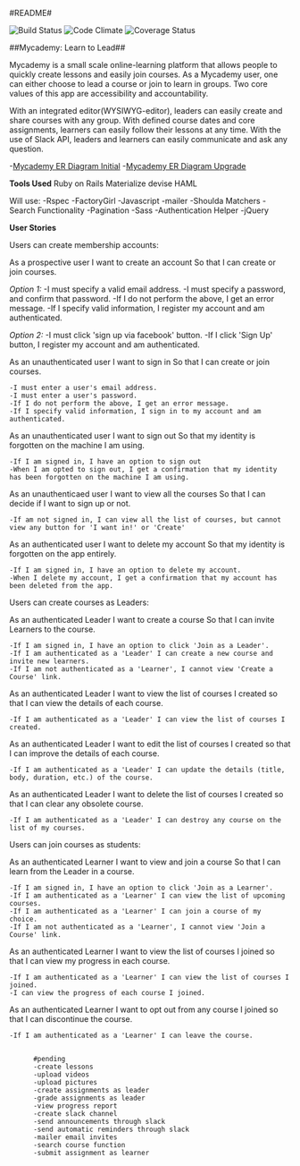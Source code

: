 #README#

![Build Status](https://codeship.com/projects/b2531260-9965-0133-f25f-2e043ba8a616/status?branch=master)
![Code Climate](https://codeclimate.com/github/ezrashim/mycademy.png)
![Coverage Status](https://coveralls.io/repos/ezrashim/mycademy/badge.png)


##Mycademy: Learn to Lead##

 Mycademy is a small scale online-learning platform that allows people to quickly create lessons and easily join courses.
 As a Mycademy user, one can either choose to lead a course or join to learn in groups.
 Two core values of this app are accessibility and accountability.

 With an integrated editor(WYSIWYG-editor), leaders can easily create and share courses with any group.
 With defined course dates and core assignments, learners can easily follow their lessons at any time.
 With the use of Slack API, leaders and learners can easily communicate and ask any question.


-[Mycademy ER Diagram Initial](https://drive.google.com/file/d/0B1xviAR28LmqNV8yckQyU2hxTlU/view?usp=sharing)
-[Mycademy ER Diagram Upgrade](https://drive.google.com/file/d/0B1xviAR28LmqWlJjd0VJUUxmb0k/view?usp=sharing)

**Tools Used**
Ruby on Rails
Materialize
devise
HAML

Will use:
-Rspec
-FactoryGirl
-Javascript
-mailer
-Shoulda Matchers
-Search Functionality
-Pagination
-Sass
-Authentication Helper
-jQuery

**User Stories**

Users can create membership accounts:

  As a prospective user
  I want to create an account
  So that I can create or join courses.

  *Option 1:*
    -I must specify a valid email address.
    -I must specify a password, and confirm that password.
    -If I do not perform the above, I get an error message.
    -If I specify valid information, I register my account and am authenticated.

  *Option 2:*
    -I must click 'sign up via facebook' button.
    -If I click 'Sign Up' button, I register my account and am authenticated.

  As an unauthenticated user
  I want to sign in
  So that I can create or join courses.

    -I must enter a user's email address.
    -I must enter a user's password.
    -If I do not perform the above, I get an error message.
    -If I specify valid information, I sign in to my account and am authenticated.

  As an unauthenticated user
  I want to sign out
  So that my identity is forgotten on the machine I am using.

    -If I am signed in, I have an option to sign out
    -When I am opted to sign out, I get a confirmation that my identity has been forgotten on the machine I am using.

  As an unauthenticaed user
  I want to view all the courses
  So that I can decide if I want to sign up or not.

    -If am not signed in, I can view all the list of courses, but cannot view any button for 'I want in!' or 'Create'

  As an authenticated user
  I want to delete my account
  So that my identity is forgotten on the app entirely.

    -If I am signed in, I have an option to delete my account.
    -When I delete my account, I get a confirmation that my account has been deleted from the app.

Users can create courses as Leaders:

  As an authenticated Leader
  I want to create a course
  So that I can invite Learners to the course.

    -If I am signed in, I have an option to click 'Join as a Leader'.
    -If I am authenticated as a 'Leader' I can create a new course and invite new learners.
    -If I am not authenticated as a 'Learner', I cannot view 'Create a Course' link.

  As an authenticated Leader
  I want to view the list of courses I created
  so that I can view the details of each course.

    -If I am authenticated as a 'Leader' I can view the list of courses I created.

  As an authenticated Leader
  I want to edit the list of courses I created
  so that I can improve the details of each course.

    -If I am authenticated as a 'Leader' I can update the details (title, body, duration, etc.) of the course.

  As an authenticated Leader
  I want to delete the list of courses I created
  so that I can clear any obsolete course.

    -If I am authenticated as a 'Leader' I can destroy any course on the list of my courses.

Users can join courses as students:

  As an authenticated Learner
  I want to view and join a course
  So that I can learn from the Leader in a course.

    -If I am signed in, I have an option to click 'Join as a Learner'.
    -If I am authenticated as a 'Learner' I can view the list of upcoming courses.
    -If I am authenticated as a 'Learner' I can join a course of my choice.
    -If I am not authenticated as a 'Learner', I cannot view 'Join a Course' link.

  As an authenticated Learner
  I want to view the list of courses I joined
  so that I can view my progress in each course.

    -If I am authenticated as a 'Learner' I can view the list of courses I joined.
    -I can view the progress of each course I joined.

  As an authenticated Learner
  I want to opt out from any course I joined
  so that I can discontinue the course.

    -If I am authenticated as a 'Learner' I can leave the course.


          #pending
          -create lessons
          -upload videos
          -upload pictures
          -create assignments as leader
          -grade assignments as leader
          -view progress report
          -create slack channel
          -send announcements through slack
          -send automatic reminders through slack
          -mailer email invites
          -search course function
          -submit assignment as learner
